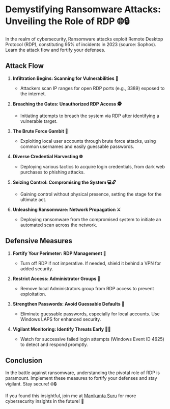 # Demystifying Ransomware Attacks: Unveiling the Role of RDP 🌐🔒

In the realm of cybersecurity, Ransomware attacks exploit Remote Desktop Protocol (RDP), constituting 95% of incidents in 2023 (source: Sophos). Learn the attack flow and fortify your defenses.

## Attack Flow

1. **Infiltration Begins: Scanning for Vulnerabilities 🎯**
   - Attackers scan IP ranges for open RDP ports (e.g., 3389) exposed to the internet.

2. **Breaching the Gates: Unauthorized RDP Access 🕵️**
   - Initiating attempts to breach the system via RDP after identifying a vulnerable target.

3. **The Brute Force Gambit 🔐**
   - Exploiting local user accounts through brute force attacks, using common usernames and easily guessable passwords.

4. **Diverse Credential Harvesting 🌐**
   - Deploying various tactics to acquire login credentials, from dark web purchases to phishing attacks.

5. **Seizing Control: Compromising the System 💻🔓**
   - Gaining control without physical presence, setting the stage for the ultimate act.

6. **Unleashing Ransomware: Network Propagation ⚔️**
   - Deploying ransomware from the compromised system to initiate an automated scan across the network.

## Defensive Measures

1. **Fortify Your Perimeter: RDP Management 🚫**
   - Turn off RDP if not imperative. If needed, shield it behind a VPN for added security.

2. **Restrict Access: Administrator Groups 🛑**
   - Remove local Administrators group from RDP access to prevent exploitation.

3. **Strengthen Passwords: Avoid Guessable Defaults 🔐**
   - Eliminate guessable passwords, especially for local accounts. Use Windows LAPS for enhanced security.

4. **Vigilant Monitoring: Identify Threats Early 🕵️‍♂️**
   - Watch for successive failed login attempts (Windows Event ID 4625) to detect and respond promptly.

## Conclusion

In the battle against ransomware, understanding the pivotal role of RDP is paramount. Implement these measures to fortify your defenses and stay vigilant. Stay secure! 🌐🔒

If you found this insightful, join me at [Manikanta Suru](link-to-profile) for more cybersecurity insights in the future! 🚀

